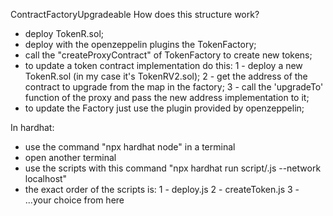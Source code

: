 ContractFactoryUpgradeable
How does this structure work?

- deploy TokenR.sol;
- deploy with the openzeppelin plugins the TokenFactory;
- call the "createProxyContract" of TokenFactory to create new tokens;
- to update a token contract implementation do this:
    1 - deploy a new TokenR.sol (in my case it's TokenRV2.sol); 
    2 - get the address of the contract to upgrade from the map in the factory;
    3 - call the 'upgradeTo' function of the proxy and pass the new address implementation to it;
- to update the Factory just use the plugin provided by openzeppelin;


In hardhat: 
- use the command "npx hardhat node" in a terminal
- open another terminal
- use the scripts with this command
    "npx hardhat run script/<name-of-script>.js --network localhost"
- the exact order of the scripts is:
    1 - deploy.js
    2 - createToken.js
    3 - ...your choice from here

